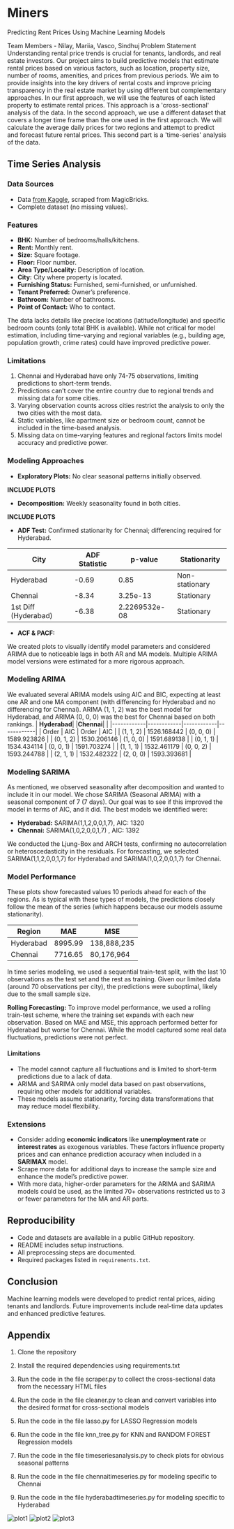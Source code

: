 # Miners

Predicting Rent Prices Using Machine Learning Models

Team Members - Nilay, Mariia, Vasco, Sindhuj
Problem Statement
Understanding rental price trends is crucial for tenants, landlords, and real estate investors. Our project aims to build predictive models that estimate rental prices based on various factors, such as location, property size, number of rooms, amenities, and prices from previous periods. We aim to provide insights into the key drivers of rental costs and improve pricing transparency in the real estate market by using different but complementary approaches.
In our first approach, we will use the features of each listed property to estimate rental prices. This approach is a 'cross-sectional' analysis of the data.
In the second approach, we use a different dataset that covers a longer time frame than the one used in the first approach. We will calculate the average daily prices for two regions and attempt to predict and forecast future rental prices. This second part is a 'time-series' analysis of the data.


## Time Series Analysis  
  
### Data Sources  
- Data [from Kaggle](https://www.kaggle.com/datasets/iamsouravbanerjee/house-rent-prediction-dataset?resource=download&select=House_Rent_Dataset.csv), scraped from MagicBricks.  
- Complete dataset (no missing values). 

### Features  
- **BHK:** Number of bedrooms/halls/kitchens.  
- **Rent:** Monthly rent.  
- **Size:** Square footage.  
- **Floor:** Floor number.  
- **Area Type/Locality:** Description of location.  
- **City:** City where property is located.  
- **Furnishing Status:** Furnished, semi-furnished, or unfurnished.  
- **Tenant Preferred:** Owner’s preference.  
- **Bathroom:** Number of bathrooms.  
- **Point of Contact:** Who to contact.

The data lacks details like precise locations (latitude/longitude) and specific bedroom counts (only total BHK is available). While not critical for model estimation, including time-varying and regional variables (e.g., building age, population growth, crime rates) could have improved predictive power.

### Limitations  
1.  Chennai and Hyderabad have only 74-75 observations, limiting predictions to short-term trends.
2.  Predictions can’t cover the entire country due to regional trends and missing data for some cities.
3.  Varying observation counts across cities restrict the analysis to only the two cities with the most data.
4.  Static variables, like apartment size or bedroom count, cannot be included in the time-based analysis.
5.  Missing data on time-varying features and regional factors limits model accuracy and predictive power.

### Modeling Approaches  
- **Exploratory Plots:** No clear seasonal patterns initially observed.  

**INCLUDE PLOTS**

- **Decomposition:** Weekly seasonality found in both cities.  

**INCLUDE PLOTS**

- **ADF Test:** Confirmed stationarity for Chennai; differencing required for Hyderabad.  

| City       | ADF Statistic       | p-value               | Stationarity   |
|------------|---------------------|-----------------------|----------------|
| Hyderabad  | -0.69               | 0.85                  | Non-stationary |
| Chennai    | -8.34               | 3.25e-13              | Stationary     |
| 1st Diff (Hyderabad) | -6.38       | 2.2269532e-08                | Stationary     |

- **ACF & PACF:** 

We created plots to visually identify model parameters and considered ARIMA due to noticeable lags in both AR and MA models. Multiple ARIMA model versions were estimated for a more rigorous approach.
  
### Modeling ARIMA 

We evaluated several ARIMA models using AIC and BIC, expecting at least one AR and one MA component (with differencing for Hyderabad and no differencing for Chennai). ARIMA (1, 1, 2) was the best model for Hyderabad, and ARIMA (0, 0, 0) was the best for Chennai based on both rankings. 
| **Hyderabad**|            |**Chennai**|            |
|------------|------------|------------|------------|
| Order      | AIC        | Order      | AIC        |
| (1, 1, 2)  | 1526.168442 | (0, 0, 0)  | 1589.923826 |
| (0, 1, 2)  | 1530.206146 | (1, 0, 0)  | 1591.689138 |
| (0, 1, 1)  | 1534.434114 | (0, 0, 1)  | 1591.703274 |
| (1, 1, 1)  | 1532.461179 | (0, 0, 2)  | 1593.244788 |
| (2, 1, 1)  | 1532.482322 | (2, 0, 0)  | 1593.393681 |

### Modeling SARIMA 
As mentioned, we observed seasonality after decomposition and wanted to include it in our model. We chose SARIMA (Seasonal ARIMA) with a seasonal component of 7 (7 days). Our goal was to see if this improved the model in terms of AIC, and it did. The best models we identified were:

- **Hyderabad:** SARIMA(1,1,2,0,0,1,7), AIC: 1320
- **Chennai:** SARIMA(1,0,2,0,0,1,7) , AIC: 1392

We conducted the Ljung-Box and ARCH tests, confirming no autocorrelation or heteroscedasticity in the residuals. For forecasting, we selected SARIMA(1,1,2,0,0,1,7) for Hyderabad and SARIMA(1,0,2,0,0,1,7) for Chennai.


### Model Performance  

These plots show forecasted values 10 periods ahead for each of the regions. As is typical with these types of models, the predictions closely follow the mean of the series (which happens because our models assume stationarity).  

| Region | MAE | MSE |  
|--------|------|------|  
| Hyderabad | 8995.99 | 138,888,235 |  
| Chennai | 7716.65 | 80,176,964 |  
  
In time series modeling, we used a sequential train-test split, with the last 10 observations as the test set and the rest as training. Given our limited data (around 70 observations per city), the predictions were suboptimal, likely due to the small sample size.

**Rolling Forecasting:** 
To improve model performance, we used a rolling train-test scheme, where the training set expands with each new observation. Based on MAE and MSE, this approach performed better for Hyderabad but worse for Chennai. While the model captured some real data fluctuations, predictions were not perfect.

#### Limitations  
-   The model cannot capture all fluctuations and is limited to short-term predictions due to a lack of data.
-   ARIMA and SARIMA only model data based on past observations, requiring other models for additional variables.
-   These models assume stationarity, forcing data transformations that may reduce model flexibility.
  
### Extensions  
- Consider adding **economic indicators** like **unemployment rate** or **interest rates** as exogenous variables. These factors influence property prices and can enhance prediction accuracy when included in a **SARIMAX** model. 
-   Scrape more data for additional days to increase the sample size and enhance the model’s predictive power.
-   With more data, higher-order parameters for the ARIMA and SARIMA models could be used, as the limited 70+ observations restricted us to 3 or fewer parameters for the MA and AR parts.
  
## Reproducibility  
- Code and datasets are available in a public GitHub repository.  
- README includes setup instructions.  
- All preprocessing steps are documented.  
- Required packages listed in `requirements.txt`.  
  
## Conclusion  
Machine learning models were developed to predict rental prices, aiding tenants and landlords. Future improvements include real-time data updates and enhanced predictive features.

## Appendix

1.  Clone the repository
    
2.  Install the required dependencies using requirements.txt
    
3.  Run the code in the file scraper.py to collect the cross-sectional data from the necessary HTML files
    
4.  Run the code in the file cleaner.py to clean and convert variables into the desired format for cross-sectional models
    
5.  Run the code in the file lasso.py for LASSO Regression models
    
6.  Run the code in the file knn_tree.py for KNN and RANDOM FOREST Regression models
    
7.  Run the code in the file timeseriesanalysis.py to check plots for obvious seasonal patterns
    
8.  Run the code in the file chennaitimeseries.py for modeling specific to Chennai
    
9.  Run the code in the file hyderabadtimeseries.py for modeling specific to Hyderabad

![plot1](readme_plots/app1.png)
![plot2](readme_plots/app2.png)
![plot3](readme_plots/app3.png)
